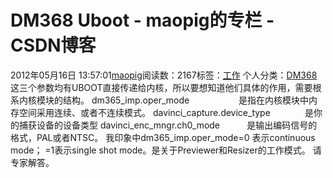 # DM368 Uboot - maopig的专栏 - CSDN博客
2012年05月16日 13:57:01[maopig](https://me.csdn.net/maopig)阅读数：2167标签：[工作](https://so.csdn.net/so/search/s.do?q=工作&t=blog)
个人分类：[DM368](https://blog.csdn.net/maopig/article/category/919673)
这三个参数均有UBOOT直接传递给内核，所以要想知道他们具体的作用，需要根系内核模块的结构。
dm365_imp.oper_mode                    是指在内核模块中内存空间采用连续、或者不连续模式。
davinci_capture.device_type              是你的捕获设备的设备类型
davinci_enc_mngr.ch0_mode           是输出编码信号的格式，PAL或者NTSC。
我印象中dm365_imp.oper_mode=0 表示continuous mode； =1表示single shot mode。是关于Previewer和Resizer的工作模式。
请专家解答。
